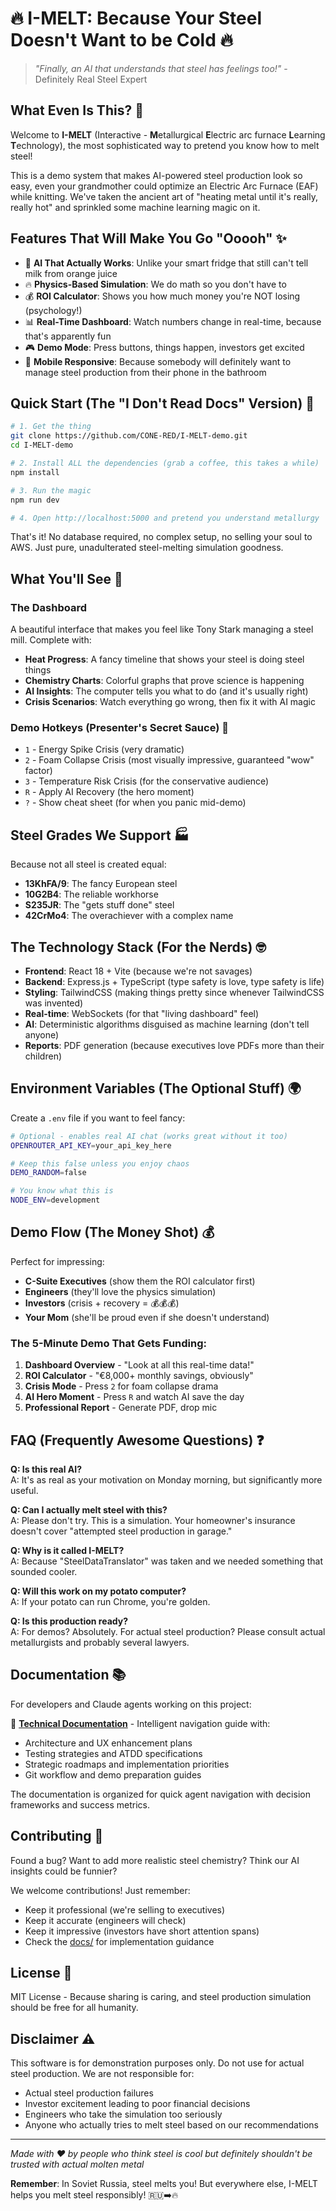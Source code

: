 # 🔥 I-MELT: Because Your Steel Doesn't Want to be Cold 🔥

> *"Finally, an AI that understands that steel has feelings too!"* - Definitely Real Steel Expert

## What Even Is This? 🤔

Welcome to **I-MELT** (Interactive - **M**etallurgical **E**lectric arc furnace **L**earning **T**echnology), the most sophisticated way to pretend you know how to melt steel! 

This is a demo system that makes AI-powered steel production look so easy, even your grandmother could optimize an Electric Arc Furnace (EAF) while knitting. We've taken the ancient art of "heating metal until it's really, really hot" and sprinkled some machine learning magic on it.

## Features That Will Make You Go "Ooooh" ✨

- 🎯 **AI That Actually Works**: Unlike your smart fridge that still can't tell milk from orange juice
- 🔥 **Physics-Based Simulation**: We do math so you don't have to
- 💰 **ROI Calculator**: Shows you how much money you're NOT losing (psychology!)
- 📊 **Real-Time Dashboard**: Watch numbers change in real-time, because that's apparently fun
- 🎮 **Demo Mode**: Press buttons, things happen, investors get excited
- 📱 **Mobile Responsive**: Because somebody will definitely want to manage steel production from their phone in the bathroom

## Quick Start (The "I Don't Read Docs" Version) 🚀

```bash
# 1. Get the thing
git clone https://github.com/CONE-RED/I-MELT-demo.git
cd I-MELT-demo

# 2. Install ALL the dependencies (grab a coffee, this takes a while)
npm install

# 3. Run the magic
npm run dev

# 4. Open http://localhost:5000 and pretend you understand metallurgy
```

That's it! No database required, no complex setup, no selling your soul to AWS. Just pure, unadulterated steel-melting simulation goodness.

## What You'll See 👀

### The Dashboard
A beautiful interface that makes you feel like Tony Stark managing a steel mill. Complete with:
- **Heat Progress**: A fancy timeline that shows your steel is doing steel things
- **Chemistry Charts**: Colorful graphs that prove science is happening
- **AI Insights**: The computer tells you what to do (and it's usually right)
- **Crisis Scenarios**: Watch everything go wrong, then fix it with AI magic

### Demo Hotkeys (Presenter's Secret Sauce) 🎹
- `1` - Energy Spike Crisis (very dramatic)
- `2` - Foam Collapse Crisis (most visually impressive, guaranteed "wow" factor)
- `3` - Temperature Risk Crisis (for the conservative audience)
- `R` - Apply AI Recovery (the hero moment)
- `?` - Show cheat sheet (for when you panic mid-demo)

## Steel Grades We Support 🏭

Because not all steel is created equal:
- **13KhFA/9**: The fancy European steel
- **10G2B4**: The reliable workhorse  
- **S235JR**: The "gets stuff done" steel
- **42CrMo4**: The overachiever with a complex name

## The Technology Stack (For the Nerds) 🤓

- **Frontend**: React 18 + Vite (because we're not savages)
- **Backend**: Express.js + TypeScript (type safety is love, type safety is life)
- **Styling**: TailwindCSS (making things pretty since whenever TailwindCSS was invented)
- **Real-time**: WebSockets (for that "living dashboard" feel)
- **AI**: Deterministic algorithms disguised as machine learning (don't tell anyone)
- **Reports**: PDF generation (because executives love PDFs more than their children)

## Environment Variables (The Optional Stuff) 🌍

Create a `.env` file if you want to feel fancy:

```bash
# Optional - enables real AI chat (works great without it too)
OPENROUTER_API_KEY=your_api_key_here

# Keep this false unless you enjoy chaos
DEMO_RANDOM=false

# You know what this is
NODE_ENV=development
```

## Demo Flow (The Money Shot) 💰

Perfect for impressing:
- **C-Suite Executives** (show them the ROI calculator first)
- **Engineers** (they'll love the physics simulation)
- **Investors** (crisis + recovery = 💰💰💰)
- **Your Mom** (she'll be proud even if she doesn't understand)

### The 5-Minute Demo That Gets Funding:
1. **Dashboard Overview** - "Look at all this real-time data!"
2. **ROI Calculator** - "€8,000+ monthly savings, obviously"
3. **Crisis Mode** - Press `2` for foam collapse drama
4. **AI Hero Moment** - Press `R` and watch AI save the day
5. **Professional Report** - Generate PDF, drop mic

## FAQ (Frequently Awesome Questions) ❓

**Q: Is this real AI?**  
A: It's as real as your motivation on Monday morning, but significantly more useful.

**Q: Can I actually melt steel with this?**  
A: Please don't try. This is a simulation. Your homeowner's insurance doesn't cover "attempted steel production in garage."

**Q: Why is it called I-MELT?**  
A: Because "SteelDataTranslator" was taken and we needed something that sounded cooler.

**Q: Will this work on my potato computer?**  
A: If your potato can run Chrome, you're golden.

**Q: Is this production ready?**  
A: For demos? Absolutely. For actual steel production? Please consult actual metallurgists and probably several lawyers.

## Documentation 📚

For developers and Claude agents working on this project:

🧭 **[Technical Documentation](./docs/README.md)** - Intelligent navigation guide with:
- Architecture and UX enhancement plans
- Testing strategies and ATDD specifications  
- Strategic roadmaps and implementation priorities
- Git workflow and demo preparation guides

The documentation is organized for quick agent navigation with decision frameworks and success metrics.

## Contributing 🤝

Found a bug? Want to add more realistic steel chemistry? Think our AI insights could be funnier? 

We welcome contributions! Just remember:
- Keep it professional (we're selling to executives)
- Keep it accurate (engineers will check)
- Keep it impressive (investors have short attention spans)
- Check the [docs/](./docs/README.md) for implementation guidance

## License 📄

MIT License - Because sharing is caring, and steel production simulation should be free for all humanity.

## Disclaimer ⚠️

This software is for demonstration purposes only. Do not use for actual steel production. We are not responsible for:
- Actual steel production failures
- Investor excitement leading to poor financial decisions
- Engineers who take the simulation too seriously
- Anyone who actually tries to melt steel based on our recommendations

---

*Made with ❤️ by people who think steel is cool but definitely shouldn't be trusted with actual molten metal*

**Remember**: In Soviet Russia, steel melts you! But everywhere else, I-MELT helps you melt steel responsibly! 🇷🇺➡️🔥